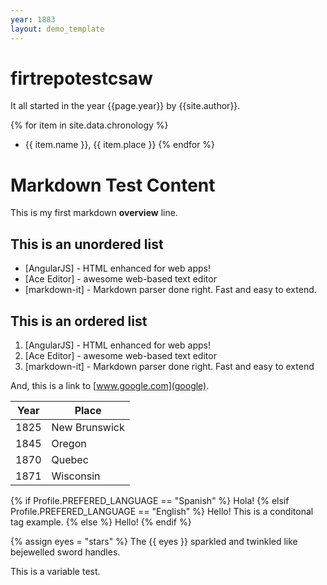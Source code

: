```yaml
---
year: 1883
layout: demo_template
---
```



# firtrepotestcsaw

It all started in the year {{page.year}} by {{site.author}}.

{% for item in site.data.chronology %}
- {{ item.name }}, {{ item.place }}
{% endfor %}

# Markdown Test Content

This is my first markdown **overview** line.
## This is an unordered list

- [AngularJS] - HTML enhanced for web apps!
- [Ace Editor] - awesome web-based text editor
- [markdown-it] - Markdown parser done right. Fast and easy to extend.

## This is an ordered list

1. [AngularJS] - HTML enhanced for web apps!
1. [Ace Editor] - awesome web-based text editor
1. [markdown-it] - Markdown parser done right. Fast and easy to extend


And, this is a link to [www.google.com](google).

| Year | Place |
| ----- | ----- |
| 1825 | New Brunswick |
| 1845 | Oregon |
| 1870 | Quebec |
| 1871 | Wisconsin |

{% if Profile.PREFERED_LANGUAGE == "Spanish" %} 
Hola!
{% elsif Profile.PREFERED_LANGUAGE == "English" %}
Hello! This is a conditonal tag example.
{% else %}
Hello!
{% endif %}


{% assign eyes = "stars" %}
The {{ eyes }} sparkled and twinkled like bejewelled
sword handles.

This is a variable test.
